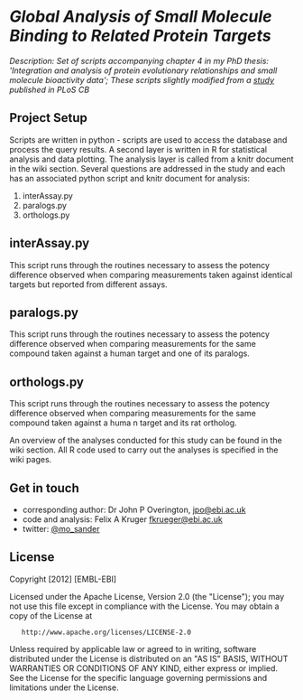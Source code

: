 # _Global Analysis of Small Molecule Binding to Related Protein Targets_

_Description: Set of scripts accompanying chapter 4 in my PhD thesis: 'Integration and analysis of protein evolutionary relationships and small molecule bioactivity data'; These scripts slightly modified from a [study](http://www.ploscompbiol.org/article/info%3Adoi%2F10.1371%2Fjournal.pcbi.1002333) published in PLoS CB_

## Project Setup

Scripts are written in python - scripts are used to access the database and process the query results. A second layer is written in R for statistical analysis and data plotting. The analysis layer is called from a knitr document in the wiki section.  Several questions are addressed in the study and each has an associated python script and knitr document for analysis:  

1. interAssay.py
2. paralogs.py
3. orthologs.py

## interAssay.py
This script runs through the routines necessary to assess the potency difference observed when comparing measurements taken against identical targets but reported from different assays. 

## paralogs.py
This script runs through the routines necessary to assess the potency difference observed when comparing measurements for the same compound taken against a human target and one of its paralogs.

## orthologs.py
This script runs through the routines necessary to assess the potency difference observed when comparing measurements for the same compound taken against a huma
n target and its rat ortholog.

An overview of the analyses conducted for this study can be found in the wiki section. All R code used to carry out the analyses is specified in the wiki pages. 

## Get in touch

- corresponding author: Dr John P Overington, jpo@ebi.ac.uk
- code and analysis: Felix A Kruger fkrueger@ebi.ac.uk
- twitter: [@mo_sander](https://twitter.com/mo_sander)

## License

Copyright [2012] [EMBL-EBI]

   Licensed under the Apache License, Version 2.0 (the "License");
   you may not use this file except in compliance with the License.
   You may obtain a copy of the License at

       http://www.apache.org/licenses/LICENSE-2.0

   Unless required by applicable law or agreed to in writing, software
   distributed under the License is distributed on an "AS IS" BASIS,
   WITHOUT WARRANTIES OR CONDITIONS OF ANY KIND, either express or implied.
   See the License for the specific language governing permissions and
   limitations under the License.
